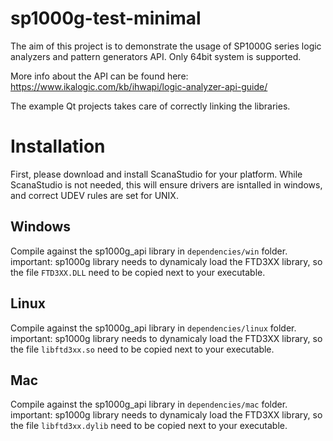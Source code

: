 # sp1000g-test-minimal
 
The aim of this project is to demonstrate the usage of SP1000G series logic analyzers and pattern generators API. Only 64bit system is supported.

More info about the API can be found here: https://www.ikalogic.com/kb/ihwapi/logic-analyzer-api-guide/

The example Qt projects takes care of correctly linking the libraries.

# Installation
First, please download and install ScanaStudio for your platform. While ScanaStudio is not needed, this will ensure drivers are isntalled in windows, and correct UDEV rules are set for UNIX. 

## Windows
Compile against the sp1000g_api library in `dependencies/win` folder.
important: sp1000g library needs to dynamicaly load the FTD3XX library, so the file `FTD3XX.DLL` need to be copied next to your executable.

## Linux
Compile against the sp1000g_api library in `dependencies/linux` folder.
important: sp1000g library needs to dynamicaly load the FTD3XX library, so the file `libftd3xx.so` need to be copied next to your executable.

## Mac
Compile against the sp1000g_api library in `dependencies/mac` folder.
important: sp1000g library needs to dynamicaly load the FTD3XX library, so the file `libftd3xx.dylib` need to be copied next to your executable.
